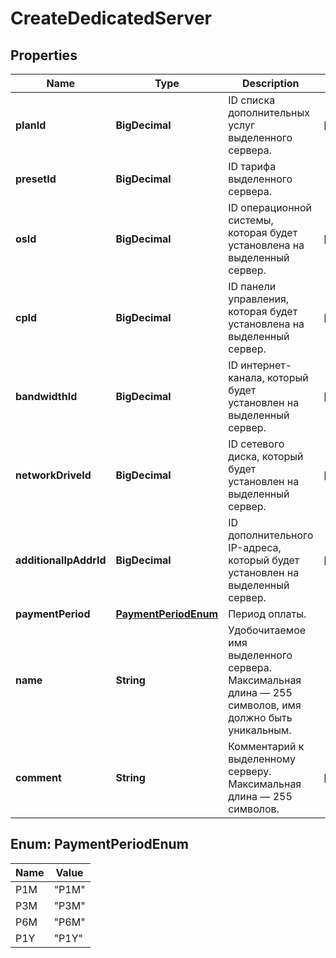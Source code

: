 

# CreateDedicatedServer


## Properties

| Name | Type | Description | Notes |
|------------ | ------------- | ------------- | -------------|
|**planId** | **BigDecimal** | ID списка дополнительных услуг выделенного сервера. |  [optional] |
|**presetId** | **BigDecimal** | ID тарифа выделенного сервера. |  |
|**osId** | **BigDecimal** | ID операционной системы, которая будет установлена на выделенный сервер. |  [optional] |
|**cpId** | **BigDecimal** | ID панели управления, которая будет установлена на выделенный сервер. |  [optional] |
|**bandwidthId** | **BigDecimal** | ID интернет-канала, который будет установлен на выделенный сервер. |  [optional] |
|**networkDriveId** | **BigDecimal** | ID сетевого диска, который будет установлен на выделенный сервер. |  [optional] |
|**additionalIpAddrId** | **BigDecimal** | ID дополнительного IP-адреса, который будет установлен на выделенный сервер. |  [optional] |
|**paymentPeriod** | [**PaymentPeriodEnum**](#PaymentPeriodEnum) | Период оплаты. |  |
|**name** | **String** | Удобочитаемое имя выделенного сервера. Максимальная длина — 255 символов, имя должно быть уникальным. |  |
|**comment** | **String** | Комментарий к выделенному серверу. Максимальная длина — 255 символов. |  [optional] |



## Enum: PaymentPeriodEnum

| Name | Value |
|---- | -----|
| P1M | &quot;P1M&quot; |
| P3M | &quot;P3M&quot; |
| P6M | &quot;P6M&quot; |
| P1Y | &quot;P1Y&quot; |



